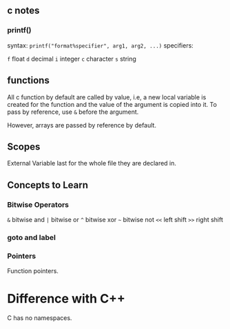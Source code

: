 c notes
-----

### printf()
syntax: `printf("format%specifier", arg1, arg2, ...)`
specifiers:

`f` float
`d` decimal
`i` integer
`c` character
`s` string

## functions

All c function by default are called by value, i.e, a new local variable is created for the function and the value of the argument is copied into it. To pass by reference, use `&` before the argument.

However, arrays are passed by reference by default.

## Scopes

External Variable last for the whole file they are declared in.

## Concepts to Learn

### Bitwise Operators

`&` bitwise and
`|` bitwise or
`^` bitwise xor
`~` bitwise not
`<<` left shift
`>>` right shift

### goto and label

### Pointers
Function pointers.

# Difference with C++

C has no namespaces.
